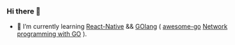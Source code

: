 ### Hi there 👋

<!--
**Brethel/Brethel** is a ✨ _special_ ✨ repository because its `README.md` (this file) appears on your GitHub profile.
- 📫 How to reach me: brethel (at) 
-->

- 🌱 I’m currently learning [React-Native](https://www.awesome-react-native.com/) && [GOlang](https://golang.org/doc/code) ( [awesome-go](https://github.com/avelino/awesome-go) [Network programming with GO](https://ipfs.io/ipfs/QmfYeDhGH9bZzihBUDEQbCbTc5k5FZKURMUoUvfmc27BwL/index.html) ).
